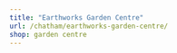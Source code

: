 ```yaml
---
title: "Earthworks Garden Centre"
url: /chatham/earthworks-garden-centre/
shop: garden centre
---
```

